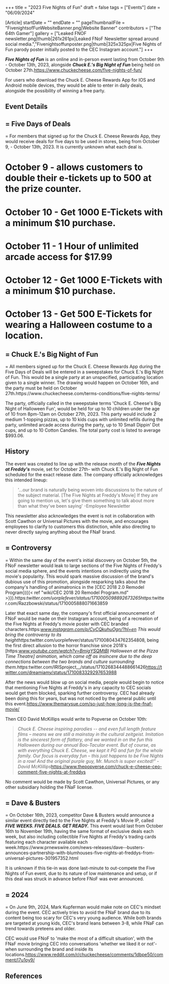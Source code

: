 +++
title = "2023 Five Nights of Fun"
draft = false
tags = ["Events"]
date = "06/09/2024"

[Article]
startDate = ""
endDate = ""
pageThumbnailFile = "FivenightsofFunWebsiteBanner.png|Website Banner"
contributors = ["The 64th Gamer"]
gallery = ["Leaked FNOF newsletter.png|thumb|261x261px|Leaked FNoF Newsletter spread around social media.","Fivenightsoffunposter.png|thumb|325x325px|Five Nights of Fun parody poster initially posted to the CEC Instagram account."]
+++


<b><i>Five Nights of Fun</b></i> is an online and in-person event lasting from October 9th - October 13th, 2023, alongside <b><i>Chuck E.'s Big Night of Fun</b></i> being held on October 27th.<ref name=':0'>https://www.chuckecheese.com/five-nights-of-fun/</ref>

For users who download the Chuck E. Cheese Rewards App for IOS and Android mobile devices, they would be able to enter in daily deals, alongside the possibility of winning a free party.<ref name=':0' /> 

<h2> Event Details </h2>

<h2>= Five Days of Deals </h2>=
For members that signed up for the Chuck E. Cheese Rewards App, they would receive deals for five days to be used in stores, being from October 9, - October 13th, 2023. It is currently unknown what each deal is.<ref name=':0' />

# October 9 - allows customers to double their e-tickets up to 500 at the prize counter.
# October 10 - Get 1000 E-Tickets with a minimum $10 purchase.
# October 11 - 1 Hour of unlimited arcade access for $17.99
# October 12 - Get 1000 E-Tickets with a minimum $10 purchase.
# October 13 - Get 500 E-Tickets for wearing a Halloween costume to a location.

<h2>= Chuck E.'s Big Night of Fun </h2>=
All members signed up for the Chuck E. Cheese Rewards App during the Five Days of Deals will be entered in a sweepstakes for Chuck E.'s Big Night of Fun. This would be a single party at an unspecified, participating location given to a single winner. The drawing would happen on October 16th, and the party must be held on October 27th.<ref>https://www.chuckecheese.com/terms-conditions/five-nights-terms/</ref>

The party, officially called in the sweepstake terms 'Chuck E. Cheese's Big Night of Halloween Fun', would be held for up to 10 children under the age of 10 from 8pm-12am on October 27th, 2023. This party would include 2 medium 1-topping pizzas, up to 10 kids cups with unlimited refills during the party, unlimited arcade access during the party, up to 10 Small Dippin' Dot cups, and up to 10 Cotton Candies. The total party cost is listed to average $993.06.

<h2> History </h2>

The event was created to line up with the release month of the <b><i>Five Nights at Freddy's</b></i> movie, set for October 27th- with Chuck E.'s Big Night of Fun scheduled for the exact release date. The company officially acknowledges this intended lineup:<blockquote>'...our brand is naturally being woven into discussions to the nature of the subject material. [The Five Nights at Freddy's Movie] If they are going to mention us, let's give them something to talk about more than what they've been saying' -Employee Newsletter</blockquote>This newsletter also acknowledges the event is not in collaboration with Scott Cawthon or Universal Pictures with the movie, and encourages employees to clarify to customers this distinction, while also directing to never directly saying anything about the FNaF brand.

<h2>= Controversy </h2>=
Within the same day of the event's initial discovery on October 5th, the FNoF newsletter would leak to large sections of the Five Nights of Freddy's social media sphere, and the events intentions on indirectly using the movie's popularity. This would spark massive discussion of the brand's dubious use of this promotion, alongside resparking talks about the company's handling of animatronics in the [CEC 2018 2.0 Remodel Program]({{< ref "wiki/CEC 2018 20 Remodel Program.md" >}}).<ref>https:<i>twitter.com/uorplefever/status/1710005098892673265</ref><ref>https:</i>twitter.com/Razzbowski/status/1710005888071663859</ref>

Later that exact same day, the company's first official announcement of FNoF would be made on their Instagram account, being of a recreation of the Five Nights at Freddy's movie poster with CEC branded characters.<ref>https:<i>www.instagram.com/p/CyCQkuhuOgn/?hl=en</ref> This would bring the controversy to its height<ref>https:</i>twitter.com/uorplefever/status/1710080434762354808</ref>, being the first direct allusion to the horror franchise since 2018's [https:<i>www.youtube.com/watch?v=BmigYSQMtBI Halloween at the Pizza Time Theatre] animation, which came off as insincere due to the deep connections between the two brands and culture surrounding them.<ref>https:</i>twitter.com/IRISproject__/status/1710268344488661426</ref><ref>https://twitter.com/dreamiamy/status/1710083329297653988</ref>

After the news would blow up on social media, people would begin to notice that mentioning Five Nights at Freddy's in any capacity to CEC socials would get them blocked, sparking further controversy. CEC had already been doing this for years, but was not noticed by the general public until this event.<ref>https://www.themarysue.com/so-just-how-long-is-the-fnaf-movie/</ref>

Then CEO David McKillips would write to Popverse on October 10th:<blockquote><i>Chuck E. Cheese inspiring parodies -- and even full length feature films – means we are still a mainstay in the cultural zeitgeist. Imitation is the sincerest form of flattery, and we wanted in on the fun this Halloween during our annual Boo-Tacular event. But of course, as with everything Chuck E. Cheese, we kept it PG and fun for the whole family. Our focus is everyday fun – this just happens to be Five Nights in a row! And the original purple guy, Mr. Munch is super excited!” -David McKlillips</i><ref>https://www.thepopverse.com/chuck-e-cheese-ceo-comment-five-nights-at-freddys</ref></blockquote>No comment would be made by Scott Cawthon, Universal Pictures, or any other subsidiary holding the FNaF license.

<h2>= Dave & Busters </h2>=
On October 16th, 2023, competitor Dave & Busters would announce a similar event directly tied to the Five Nights at Freddy's Movie IP, called <b><i>FIVE WEEKS. FIVE DEALS. GET READY.</b></i>  This event would last from October 16th to November 19th, having the same format of exclusive deals each week, but also including collectible Five Nights at Freddy's trading cards featuring each character available each week.<ref>https://www.prnewswire.com/news-releases/dave--busters-announces-partnership-with-blumhouses-five-nights-at-freddys-from-universal-pictures-301957352.html</ref>

It is unknown if this tie-in was done last-minute to out-compete the Five Nights of Fun event, due to its nature of low maintenance and setup, or if this deal was struck in advance before FNoF was ever announced.

<h2>= 2024 </h2>=
On June 9th, 2024, Mark Kupferman would make note on CEC's mindset during the event. CEC actively tries to avoid the FNaF brand due to its content being too scary for CEC's very young audience. While both brands are targeted at young kids, CEC's brand leans between 3-8, while FNaF can trend towards preteens and older.

CEC would use FNoF to 'make the most of a difficult situation', with the FNaF movie bringing CEC into conversations 'whether we liked it or not'- when surrounding the brand and inside its locations.<ref>https://www.reddit.com/r/chuckecheese/comments/1dbpe50/comment/l7u1oy9/</ref>




<h2> References </h2>